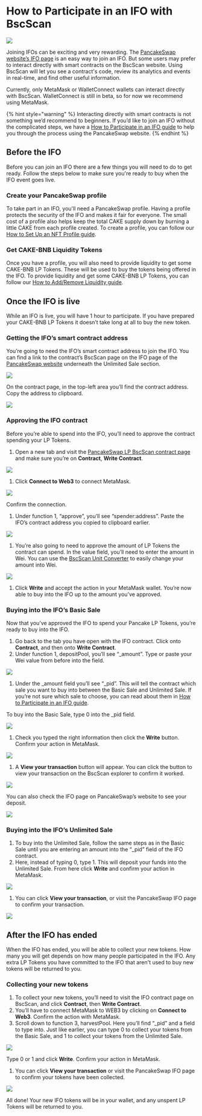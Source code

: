 # How to Participate in an IFO with BscScan

![](../../.gitbook/assets/docs-masthead-16-.png)

Joining IFOs can be exciting and very rewarding. The [PancakeSwap website’s IFO page](https://pancakeswap.finance/ifo) is an easy way to join an IFO. But some users may prefer to interact directly with smart contracts on the BscScan website. Using BscScan will let you see a contract's code, review its analytics and events in real-time, and find other useful information.

Currently, only MetaMask or WalletConnect wallets can interact directly with BscScan. WalletConnect is still in beta, so for now we recommend using MetaMask.

{% hint style="warning" %}
Interacting directly with smart contracts is not something we’d recommend to beginners. If you’d like to join an IFO without the complicated steps, we have a [How to Participate in an IFO guide](https://docs.pancakeswap.finance/get-started/ifo-guide) to help you through the process using the PancakeSwap website.
{% endhint %}

## Before the IFO

Before you can join an IFO there are a few things you will need to do to get ready. Follow the steps below to make sure you're ready to buy when the IFO event goes live.

### Create your PancakeSwap profile

To take part in an IFO, you'll need a PancakeSwap profile. Having a profile protects the security of the IFO and makes it fair for everyone. The small cost of a profile also helps keep the total CAKE supply down by burning a little CAKE from each profile created. To create a profile, you can follow our [How to Set Up an NFT Profile guide](https://docs.pancakeswap.finance/get-started/profile-guide).

### Get CAKE-BNB Liquidity Tokens

Once you have a profile, you will also need to provide liquidity to get some CAKE-BNB LP Tokens. These will be used to buy the tokens being offered in the IFO. To provide liquidity and get some CAKE-BNB LP Tokens, you can follow our [How to Add/Remove Liquidity guide](https://docs.pancakeswap.finance/get-started/liquidity-guide).

## Once the IFO is live

While an IFO is live, you will have 1 hour to participate. If you have prepared your CAKE-BNB LP Tokens it doesn’t take long at all to buy the new token.

### Getting the IFO’s smart contract address

You’re going to need the IFO’s smart contract address to join the IFO. You can find a link to the contract’s BscScan page on the IFO page of the [PancakeSwap website](https://pancakeswap.finance/ifo) underneath the Unlimited Sale section.

![](https://lh4.googleusercontent.com/s8oMeBKH5SRo21DhAA9ZyAm3pTKRKBbrDY4zpdpc5mKlPTNtuezL_fxCPc0dZvMlGfXy4IcwOmib1Gs-nc4Oe58v3UH7_1JYuHM6GgiVERzkPQN_viUF17dmPRFOYFHuXNrm78eZ)

On the contract page, in the top-left area you’ll find the contract address. Copy the address to clipboard.

![](https://lh3.googleusercontent.com/ez27bQvXXBaRHcVZnrV-GHJdswGjs4AbT0l6QXkcd4f00VbQMQdvwMSaAuWt4hgPsWuaZ0j-upAxz3IDxBb0BfY_NJAVr5mr214Ka6PKpnb726tgXZCP5eFOADD2OImI63BTWChx)

### Approving the IFO contract

Before you’re able to spend into the IFO, you’ll need to approve the contract spending your LP Tokens.

1. Open a new tab and visit the [PancakeSwap LP BscScan contract page](https://bscscan.com/address/0x0ed7e52944161450477ee417de9cd3a859b14fd0#writeContract) and make sure you’re on **Contract**, **Write Contract**.

![](https://lh6.googleusercontent.com/eZ2wGzH7GC1pighXt5ZbxrroqPGqjG6dItDAATI715riqZy8a-GOMp7hxG1YaZl7mOcuS62KLM4O_-vXJBNhj2lAqfsgnJe6mSdn0OskAkT48mzP1kWNzwZKNnb0a7jbnUrfm-Nu)

1. Click **Connect to Web3** to connect MetaMask.

![](https://lh4.googleusercontent.com/IRXfcKBWmlH8o7gDE9ThGrKuc2DHZSNb-SxF93VSTkCdv2JjtdvKciPb5jom4Uv-ngpPMrrGQI1XuM6H2SuN81NMxGLzoHAye5YgvUzR9YSM6ElZs6e3A-fpnMT21PKyJmV2F1IZ)

Confirm the connection.

1. Under function 1, “approve”, you’ll see “spender:address”. Paste the IFO’s contract address you copied to clipboard earlier.

![](https://lh5.googleusercontent.com/suC6le1V6Vt_YzpQ8DzxhseaZOTC6tZpmMO97l9rcHt5fnP3aP7vUI1udXdvy_VMHyik5IIqXxYIjNsvfaXBzyDvS_vD_baAuzo3felLC-QnA9XAU2quS1CifbdumgV85LImK2WD)

1. You’re also going to need to approve the amount of LP Tokens the contract can spend. In the value field, you’ll need to enter the amount in Wei. You can use the [BscScan Unit Converter](https://www.bscscan.com/unitconverter) to easily change your amount into Wei.

![](https://lh6.googleusercontent.com/h0ywzo2JofyPdJYUQr63vb5gaPsgjIFWXl-cSBzPE7UgthMWfHFZrFOLso5D7vIdEmOKmxa-MtxQAPj3jya1e-hqqRzlRLEcdULB58D8r2FYRjEzqFyPRxiHtLCp7ywNsMUgkJi6)

1. Click **Write** and accept the action in your MetaMask wallet. You’re now able to buy into the IFO up to the amount you’ve approved.

### Buying into the IFO’s Basic Sale

Now that you’ve approved the IFO to spend your Pancake LP Tokens, you’re ready to buy into the IFO.

1. Go back to the tab you have open with the IFO contract. Click onto **Contract**, and then onto **Write Contract**.
2. Under function 1, depositPool, you’ll see “\_amount”. Type or paste your Wei value from before into the field.

![](https://lh6.googleusercontent.com/185gWOjqWA_gZLpyy8TSGdKtk7m-l3HSyXkzx883Cf3Cmnq7DAl6-wOnhn7knU_-lKbyFsnEBXgPhbv7dyRzly0dDa81562jlXcapItkADA0AA5q4fJWnwtSFDsjHSxXD2EHO3pq)

1. Under the \_amount field you’ll see “\_pid”. This will tell the contract which sale you want to buy into between the Basic Sale and Unlimited Sale. If you’re not sure which sale to choose, you can read about them in [How to Participate in an IFO guide](https://docs.pancakeswap.finance/get-started/ifo-guide#which-type-of-sale-should-i-choose-basic-or-unlimited).

To buy into the Basic Sale, type 0 into the \_pid field.

![](https://lh5.googleusercontent.com/eLKY976MLUYSbh3g70EJkpccTfip27QnOCXlc3rQ_Kr9fu4wAIT1K4qg-DB8HYHzFCFb_zbFXoWZNdncWBsNoevbp0YGbEU-yJ4x8xRIG5v-ha1rrfWO9AjGBrf8y5sc021ydALG)

1. Check you typed the right information then click the **Write** button. Confirm your action in MetaMask.

![](https://lh3.googleusercontent.com/OMk0rZt6CyLRPDcGjwZnVFHOHNLriLuwJBZ6E8koNFinvBTuSxA4qm6bBdxs_28zmK-b_1NrjjtldgUDhXha8bYpmPc7z72PEiiEthaOU8cteBAYfbwYzhvR3dh9cl5c58mqbY2j)

1. A **View your transaction** button will appear. You can click the button to view your transaction on the BscScan explorer to confirm it worked.

![](https://lh6.googleusercontent.com/SHgXqiNtNXoXitNbNY4fBkuXC5UjHJTiQ8rwDp4SEXtzM1zNANHtMQ6PzwmP2zQwp2xVL8gRHKSBrgp4qyMJALrZmq9s0EddnC0eAQcvV4eqMObym__T5tPamtdSJMiUVMn5BYJn)

You can also check the IFO page on PancakeSwap’s website to see your deposit.

![](https://lh6.googleusercontent.com/9tFTlSwXmoSDruTPjhe_IH7o87YOFIdeHyafIs0aBjaZeRv9jP43xjZ7_IMdW6q5jP2U_eN4RxBEm00O1dKP9Pp0Me1Eb6rI6pHXxKIFtgsUpSgNvCrq24_q4c_xNWGYDm4wPk22)

### Buying into the IFO’s Unlimited Sale

1. To buy into the Unlimited Sale, follow the same steps as in the Basic Sale until you are entering an amount into the “\_pid” field of the IFO contract.
2. Here, instead of typing 0, type 1. This will deposit your funds into the Unlimited Sale. From here click **Write** and confirm your action in MetaMask.

![](https://lh6.googleusercontent.com/08zKELQHScE0z9TFQRb7SgyvJbVFxelLxxz3AcvOEBP3ocYQIp_pxNkiM7XcBndgDgdPOPI3uUukK7JYDGCnnZQ_J4NZ638YgGLWN9_cqJSeQD5yJ-kH2z5Za-0uyEmWnQupKLIB)

1. You can click **View your transaction**, or visit the PancakeSwap IFO page to confirm your transaction.

![](https://lh6.googleusercontent.com/uqXq-9wHZ-v9HVsqphUVzpzR1DArrSeMx8sCKvLfOIKlWjnKIcg7UbVAX6xL4HvCiMVc6LyxslQ6bRVCBV1raapQcd0hnripO6csNJcUs2CDPtoXj5tjGtkxTccTKTmS0fZHzcpQ)

## After the IFO has ended

When the IFO has ended, you will be able to collect your new tokens. How many you will get depends on how many people participated in the IFO. Any extra LP Tokens you have committed to the IFO that aren't used to buy new tokens will be returned to you.‌

### Collecting your new tokens

1. To collect your new tokens, you’ll need to visit the IFO contract page on BscScan, and click **Contract**, then **Write Contract**.
2. You’ll have to connect MetaMask to WEB3 by clicking on **Connect to Web3**. Confirm the action with MetaMask.
3. Scroll down to function 3, harvestPool. Here you’ll find “\_pid” and a field to type into. Just like earlier, you can type 0 to collect your tokens from the Basic Sale, and 1 to collect your tokens from the Unlimited Sale.

![](https://lh3.googleusercontent.com/QS7BsbQC8NJVU1pLD70Ia8AlmPLvy2rHQe9RWVWEpGAd1NGrZmCdQxCBc9W7kfpoaB6t_zjoPfYwX8I2kIQLJAqhyk2_pNEP1gY3xt2C_6vv7sfA3-1uksAiMT-XH7_odaHqILPU)

Type 0 or 1 and click **Write**. Confirm your action in MetaMask.

1. You can click **View your transaction** or visit the PancakeSwap IFO page to confirm your tokens have been collected.

![](https://lh4.googleusercontent.com/yIrEbfJBxo2diu9RhYk3Shy8nsb37Y2voVZFVTNp7sa8RTnG9DPLFKdHo1hfEEDt8uWj22zmZADwiiGMOuY1vdH1qGGDe9nBMZeeoHfb7b-oiK7QvdY6_79KdOBMoWEn6ka2sUAC)

All done! Your new IFO tokens will be in your wallet, and any unspent LP Tokens will be returned to you.

